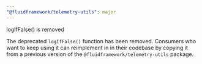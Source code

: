 ```yaml
---
"@fluidframework/telemetry-utils": major
---
```


logIfFalse() is removed

The deprecated `logIfFalse()` function has been removed. Consumers who want to keep using it can reimplement in in their
codebase by copying it from a previous version of the `@fluidframework/telemetry-utils` package.
